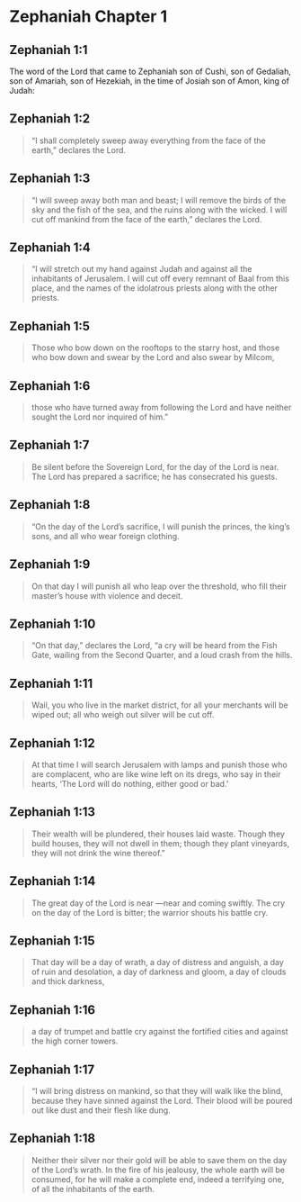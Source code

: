 # Zephaniah Chapter 1

## Zephaniah 1:1

The word of the Lord that came to Zephaniah son of Cushi, son of Gedaliah, son of Amariah, son of Hezekiah, in the time of Josiah son of Amon, king of Judah:

## Zephaniah 1:2

> “I shall completely sweep away everything
> from the face of the earth,” declares the Lord.

## Zephaniah 1:3

> “I will sweep away both man and beast;
> I will remove the birds of the sky
> and the fish of the sea,
> and the ruins along with the wicked.
> I will cut off mankind from the face of the earth,” declares the Lord.

## Zephaniah 1:4

> “I will stretch out my hand against Judah
> and against all the inhabitants of Jerusalem.
> I will cut off every remnant of Baal from this place,
> and the names of the idolatrous priests along with the other priests.

## Zephaniah 1:5

> Those who bow down on the rooftops to the starry host,
> and those who bow down and swear by the Lord and also swear by Milcom,

## Zephaniah 1:6

> those who have turned away from following the Lord
> and have neither sought the Lord nor inquired of him.”

## Zephaniah 1:7

> Be silent before the Sovereign Lord,
> for the day of the Lord is near.
> The Lord has prepared a sacrifice;
> he has consecrated his guests.

## Zephaniah 1:8

> “On the day of the Lord’s sacrifice,
> I will punish the princes, the king’s sons,
> and all who wear foreign clothing.

## Zephaniah 1:9

> On that day I will punish all who leap over the threshold,
> who fill their master’s house with violence and deceit.

## Zephaniah 1:10

> “On that day,” declares the Lord,
> “a cry will be heard from the Fish Gate,
> wailing from the Second Quarter,
> and a loud crash from the hills.

## Zephaniah 1:11

> Wail, you who live in the market district,
> for all your merchants will be wiped out;
> all who weigh out silver will be cut off.

## Zephaniah 1:12

> At that time I will search Jerusalem with lamps
> and punish those who are complacent,
> who are like wine left on its dregs,
> who say in their hearts,
> ‘The Lord will do nothing, either good or bad.’

## Zephaniah 1:13

> Their wealth will be plundered,
> their houses laid waste.
> Though they build houses, they will not dwell in them;
> though they plant vineyards, they will not drink the wine thereof.”

## Zephaniah 1:14

> The great day of the Lord is near
> —near and coming swiftly.
> The cry on the day of the Lord is bitter;
> the warrior shouts his battle cry.

## Zephaniah 1:15

> That day will be a day of wrath,
> a day of distress and anguish,
> a day of ruin and desolation,
> a day of darkness and gloom,
> a day of clouds and thick darkness,

## Zephaniah 1:16

> a day of trumpet and battle cry
> against the fortified cities
> and against the high corner towers.

## Zephaniah 1:17

> “I will bring distress on mankind,
> so that they will walk like the blind,
> because they have sinned against the Lord.
> Their blood will be poured out like dust
> and their flesh like dung.

## Zephaniah 1:18

> Neither their silver nor their gold
> will be able to save them
> on the day of the Lord’s wrath.
> In the fire of his jealousy,
> the whole earth will be consumed,
> for he will make a complete end,
> indeed a terrifying one,
> of all the inhabitants of the earth.
